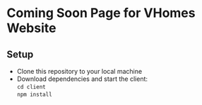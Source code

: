 # Coming Soon Page for VHomes Website

## Setup
- Clone this repository to your local machine
- Download dependencies and start the client:  
  `cd client`  
  `npm install`  
